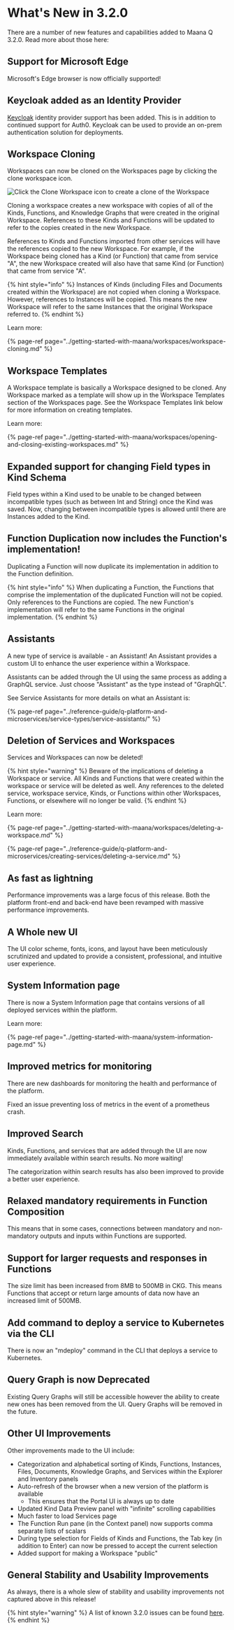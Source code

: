 # What's New in 3.2.0

There are a number of new features and capabilities added to Maana Q 3.2.0.  Read more about those here:

## Support for Microsoft Edge

Microsoft's Edge browser is now officially supported!

## **Keycloak added as an Identity Provider**

[Keycloak](https://www.keycloak.org/) identity provider support has been added. This is in addition to continued support for Auth0. Keycloak can be used to provide an on-prem authentication solution for deployments.

## Workspace Cloning

Workspaces can now be cloned on the Workspaces page by clicking the clone workspace icon. 

![Click the Clone Workspace icon to create a clone of the Workspace](../../.gitbook/assets/screen-shot-2019-07-09-at-11.15.28-am.png)

Cloning a workspace creates a new workspace with copies of all of the Kinds, Functions, and Knowledge Graphs that were created in the original Workspace. References to these Kinds and Functions will be updated to refer to the copies created in the new Workspace.

References to Kinds and Functions imported from other services will have the references copied to the new Workspace. For example, if the Workspace being cloned has a Kind \(or Function\) that came from service "A", the new Workspace created will also have that same Kind \(or Function\) that came from service "A".

{% hint style="info" %}
Instances of Kinds \(including Files and Documents created within the Workspace\) are not copied when cloning a Workspace. However, references to Instances will be copied. This means the new Workspace will refer to the same Instances that the original Workspace referred to.
{% endhint %}

Learn more:

{% page-ref page="../getting-started-with-maana/workspaces/workspace-cloning.md" %}

## Workspace Templates

A Workspace template is basically a Workspace designed to be cloned. Any Workspace marked as a template will show up in the Workspace Templates section of the Workspaces page. See the Workspace Templates link below for more information on creating templates.

Learn more:

{% page-ref page="../getting-started-with-maana/workspaces/opening-and-closing-existing-workspaces.md" %}

## Expanded support for changing Field types in Kind Schema 

Field types within a Kind used to be unable to be changed between incompatible types \(such as between Int and String\) once the Kind was saved.  Now, changing between incompatible types is allowed until there are Instances added to the Kind.

## Function Duplication now includes the Function's implementation!

Duplicating a Function will now duplicate its implementation in addition to the Function definition.

{% hint style="info" %}
When duplicating a Function, the Functions that comprise the implementation of the duplicated Function will not be copied. Only references to the Functions are copied. The new Function's implementation will refer to the same Functions in the original implementation. 
{% endhint %}

## Assistants

A new type of service is available - an Assistant! An Assistant provides a custom UI to enhance the user experience within a Workspace.

Assistants can be added through the UI using the same process as adding a GraphQL service. Just choose "Assistant" as the type instead of "GraphQL".

See Service Assistants for more details on what an Assistant is:

{% page-ref page="../reference-guide/q-platform-and-microservices/service-types/service-assistants/" %}

## Deletion of Services and Workspaces

Services and Workspaces can now be deleted!

{% hint style="warning" %}
Beware of the implications of deleting a Workspace or service. All Kinds and Functions that were created within the workspace or service will be deleted as well. Any references to the deleted service, workspace service, Kinds, or Functions within other Workspaces, Functions, or elsewhere will no longer be valid.
{% endhint %}

Learn more:

{% page-ref page="../getting-started-with-maana/workspaces/deleting-a-workspace.md" %}

{% page-ref page="../reference-guide/q-platform-and-microservices/creating-services/deleting-a-service.md" %}

## As fast as lightning

Performance improvements was a large focus of this release. Both the platform front-end and back-end have been revamped with massive performance improvements.

## A Whole new UI

The UI color scheme, fonts, icons, and layout have been meticulously scrutinized and updated to provide a consistent, professional, and intuitive user experience.

## System Information page

There is now a System Information page that contains versions of all deployed services within the platform.

Learn more:

{% page-ref page="../getting-started-with-maana/system-information-page.md" %}

## Improved metrics for monitoring

There are new dashboards for monitoring the health and performance of the platform.

Fixed an issue preventing loss of metrics in the event of a prometheus crash.

## Improved Search

Kinds, Functions, and services that are added through the UI are now immediately available within search results. No more waiting!

The categorization within search results has also been improved to provide a better user experience.

## Relaxed mandatory requirements in Function Composition

This means that in some cases, connections between mandatory and non-mandatory outputs and inputs within Functions are supported.

## Support for larger requests and responses in Functions

The size limit has been increased from 8MB to 500MB in CKG. This means Functions that accept or return large amounts of data now have an increased limit of 500MB.

## Add command to deploy a service to Kubernetes via the CLI

There is now an "mdeploy" command in the CLI that deploys a service to Kubernetes.

## Query Graph is now Deprecated

Existing Query Graphs will still be accessible however the ability to create new ones has been removed from the UI. Query Graphs will be removed in the future.

## Other UI Improvements

Other improvements made to the UI include:

* Categorization and alphabetical sorting of Kinds, Functions, Instances, Files, Documents, Knowledge Graphs, and Services within the Explorer and Inventory panels
* Auto-refresh of the browser when a new version of the platform is available
  * This ensures that the Portal UI is always up to date
* Updated Kind Data Preview panel with "infinite" scrolling capabilities
* Much faster to load Services page
* The Function Run pane \(in the Context panel\) now supports comma separate lists of scalars
* During type selection for Fields of Kinds and Functions, the Tab key \(in addition to Enter\) can now be pressed to accept the current selection
* Added support for making a Workspace "public"

## General Stability and Usability Improvements

As always, there is a whole slew of stability and usability improvements not captured above in this release!

{% hint style="warning" %}
A list of known 3.2.0 issues can be found [here](v3.1.5-known-issues/).
{% endhint %}

